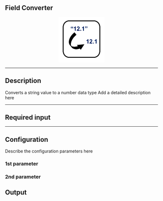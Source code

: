 <!--

  Copyright 2018 FZI Forschungszentrum Informatik

  Licensed under the Apache License, Version 2.0 (the "License");
  you may not use this file except in compliance with the License.
  You may obtain a copy of the License at

      http://www.apache.org/licenses/LICENSE-2.0

  Unless required by applicable law or agreed to in writing, software
  distributed under the License is distributed on an "AS IS" BASIS,
  WITHOUT WARRANTIES OR CONDITIONS OF ANY KIND, either express or implied.
  See the License for the specific language governing permissions and
  limitations under the License.

-->

## Field Converter

<p align="center"> 
    <img src="icon.png" width="150px;" class="pe-image-documentation"/>
</p>

***

## Description

Converts a string value to a number data type
Add a detailed description here

***

## Required input


***

## Configuration

Describe the configuration parameters here

### 1st parameter


### 2nd parameter

## Output